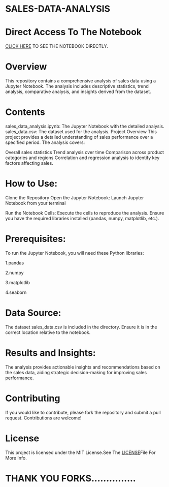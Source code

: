 # SALES-DATA-ANALYSIS

# Direct Access To The Notebook
[CLICK HERE](https://nbviewer.org/github/MEHRAN-DEV-AI/SALES-DATA-ANALYSIS/blob/main/SALES%20DATA%20%20ANALYSIS%20.ipynb) TO SEE THE NOTEBOOK DIRECTLY.
# Overview
This repository contains a comprehensive analysis of sales data using a Jupyter Notebook. The analysis includes descriptive statistics, trend analysis, comparative analysis, and insights derived from the dataset.

# Contents
sales_data_analysis.ipynb: The Jupyter Notebook with the detailed analysis.
sales_data.csv: The dataset used for the analysis.
Project Overview
This project provides a detailed understanding of sales performance over a specified period. The analysis covers:

Overall sales statistics
Trend analysis over time
Comparison across product categories and regions
Correlation and regression analysis to identify key factors affecting sales.

# How to Use:

Clone the Repository
Open the Jupyter Notebook:
Launch Jupyter Notebook from your terminal

Run the Notebook Cells:
Execute the cells to reproduce the analysis. Ensure you have the required libraries installed (pandas, numpy, matplotlib, etc.).

# Prerequisites:

To run the Jupyter Notebook, you will need these Python libraries:

1.pandas


2.numpy


3.matplotlib


4.seaborn

# Data Source:
The dataset sales_data.csv is included in the directory. Ensure it is in the correct location relative to the notebook.

# Results and Insights:
The analysis provides actionable insights and recommendations based on the sales data, aiding strategic decision-making for improving sales performance.

# Contributing
If you would like to contribute, please fork the repository and submit a pull request. Contributions are welcome!

# License
This project is licensed under the MIT License.See The [LICENSE](https://github.com/MEHRAN-DEV-AI/SALES-DATA-ANALYSIS/blob/main/LICENSE)File For More Info.


# THANK YOU FORKS...............

